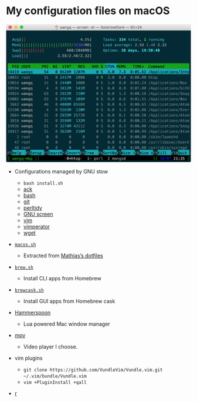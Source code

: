 # My configuration files on macOS

![Screenshot of a terminal window](images/screen.png)

* Configurations managed by GNU stow
    * `bash install.sh`
    * [ack](stow-ack/.ackrc)
    * [bash](stow-bash/)
    * [git](stow-git/)
    * [perltidy](stow-perltidy/.perltidyrc)
    * [GNU screen](stow-screen/.screenrc)
    * [vim](stow-vim/.vimrc)
    * [vimperator](stow-vimperator/.vimperatorrc)
    * [wget](stow-wget/.wgetrc)

* [`macos.sh`](macos.sh)
    * Extracted from [Mathias’s dotfiles](https://github.com/mathiasbynens/dotfiles/blob/master/.macos)
* [`brew.sh`](brew.sh)
    * Install CLI apps from Homebrew
* [`brewcask.sh`](brewcask.sh)
    * Install GUI apps from Homebrew cask

* [Hammerspoon](hammerspoon/)
    * Lua powered Mac window manager
* [mpv](mpv/)
    * Video player I choose.
* vim plugins
    * `git clone https://github.com/VundleVim/Vundle.vim.git ~/.vim/bundle/Vundle.vim`
    * `vim +PluginInstall +qall`
* [r](r/)
